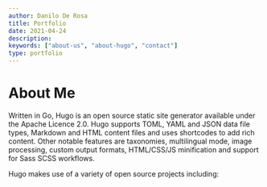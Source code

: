 ```yaml
---
author: Danilo De Rosa
title: Portfolio
date: 2021-04-24
description:
keywords: ["about-us", "about-hugo", "contact"]
type: portfolio
---
```


# About Me

Written in Go, Hugo is an open source static site generator available under the Apache Licence 2.0. Hugo supports TOML, YAML and JSON data file types, Markdown and HTML content files and uses shortcodes to add rich content. Other notable features are taxonomies, multilingual mode, image processing, custom output formats, HTML/CSS/JS minification and support for Sass SCSS workflows.

Hugo makes use of a variety of open source projects including:

